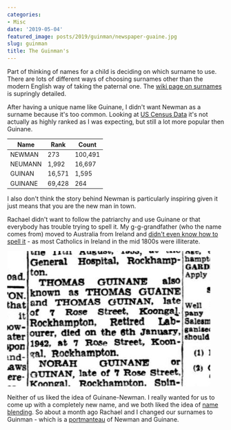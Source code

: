 ```yaml
---
categories:
- Misc
date: '2019-05-04'
featured_image: posts/2019/guinman/newspaper-guaine.jpg
slug: guinman
title: The Guinman's
---
```


Part of thinking of names for a child is deciding on which surname to use. There are lots of different ways of choosing surnames other than the modern English way of taking the paternal one. The [wiki page on surnames](https://en.wikipedia.org/wiki/Surname) is supringly detailed.

After having a unique name like Guinane, I didn't want Newman as a surname because it's too common. Looking at [US Census Data](https://www.census.gov/topics/population/genealogy/data/2000_surnames.html) it's not actually as highly ranked as I was expecting, but still a lot more popular then Guinane.

Name   | Rank    | Count
------ | ------  | -------
NEWMAN  | 273    | 100,491
NEUMANN | 1,992  | 16,697
GUINAN  | 16,571 | 1,595
GUINANE | 69,428 | 264


I also don't think the story behind Newman is particularly inspiring given it just means that you are the new man in town.

Rachael didn't want to follow the patriarchy and use Guinane or that everybody has trouble trying to spell it. My g-g-grandfather (who the name comes from) moved to Australia from Ireland and  [didn't even know how to spell it](https://trove.nla.gov.au/newspaper/article/57273677) - as most Catholics in Ireland in the mid 1800s were illiterate.

!["newspaper obit"](newspaper-guaine.jpg "newspaper obit")

Neither of us liked the idea of Guinane-Newman. I really wanted for us to come up with a completely new name, and we both liked the idea of [name blending](https://en.wikipedia.org/wiki/Name_blending). So about a month ago Rachael and I changed our surnames to Guinman - which is a [portmanteau](https://en.wikipedia.org/wiki/Portmanteau) of Newman and Guinane.